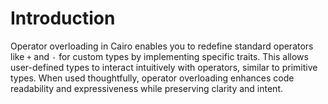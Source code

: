 # Introduction

Operator overloading in Cairo enables you to redefine standard operators like `+` and `-` for custom types by implementing specific traits.
This allows user-defined types to interact intuitively with operators, similar to primitive types.
When used thoughtfully, operator overloading enhances code readability and expressiveness while preserving clarity and intent.
